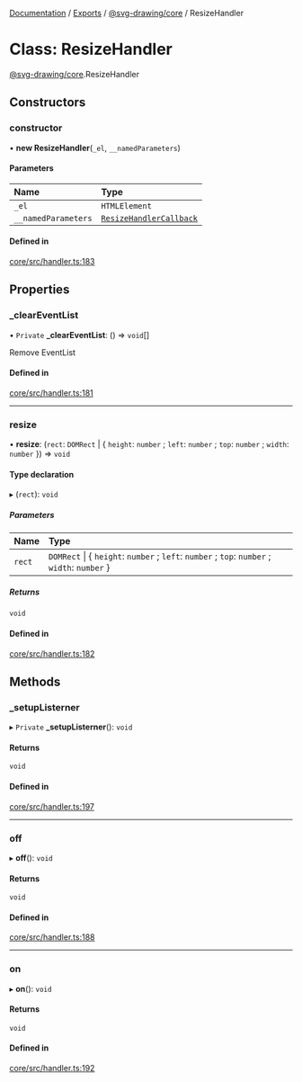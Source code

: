 [Documentation](../README.md) / [Exports](../modules.md) / [@svg-drawing/core](../modules/svg_drawing_core.md) / ResizeHandler

# Class: ResizeHandler

[@svg-drawing/core](../modules/svg_drawing_core.md).ResizeHandler

## Constructors

### constructor

• **new ResizeHandler**(`_el`, `__namedParameters`)

#### Parameters

| Name | Type |
| :------ | :------ |
| `_el` | `HTMLElement` |
| `__namedParameters` | [`ResizeHandlerCallback`](../modules/svg_drawing_core.md#resizehandlercallback) |

#### Defined in

[core/src/handler.ts:183](https://github.com/kmkzt/svg-drawing/blob/0c17b9c/packages/core/src/handler.ts#L183)

## Properties

### \_clearEventList

• `Private` **\_clearEventList**: () => `void`[]

Remove EventList

#### Defined in

[core/src/handler.ts:181](https://github.com/kmkzt/svg-drawing/blob/0c17b9c/packages/core/src/handler.ts#L181)

___

### resize

• **resize**: (`rect`: `DOMRect` \| { `height`: `number` ; `left`: `number` ; `top`: `number` ; `width`: `number`  }) => `void`

#### Type declaration

▸ (`rect`): `void`

##### Parameters

| Name | Type |
| :------ | :------ |
| `rect` | `DOMRect` \| { `height`: `number` ; `left`: `number` ; `top`: `number` ; `width`: `number`  } |

##### Returns

`void`

#### Defined in

[core/src/handler.ts:182](https://github.com/kmkzt/svg-drawing/blob/0c17b9c/packages/core/src/handler.ts#L182)

## Methods

### \_setupListerner

▸ `Private` **_setupListerner**(): `void`

#### Returns

`void`

#### Defined in

[core/src/handler.ts:197](https://github.com/kmkzt/svg-drawing/blob/0c17b9c/packages/core/src/handler.ts#L197)

___

### off

▸ **off**(): `void`

#### Returns

`void`

#### Defined in

[core/src/handler.ts:188](https://github.com/kmkzt/svg-drawing/blob/0c17b9c/packages/core/src/handler.ts#L188)

___

### on

▸ **on**(): `void`

#### Returns

`void`

#### Defined in

[core/src/handler.ts:192](https://github.com/kmkzt/svg-drawing/blob/0c17b9c/packages/core/src/handler.ts#L192)
